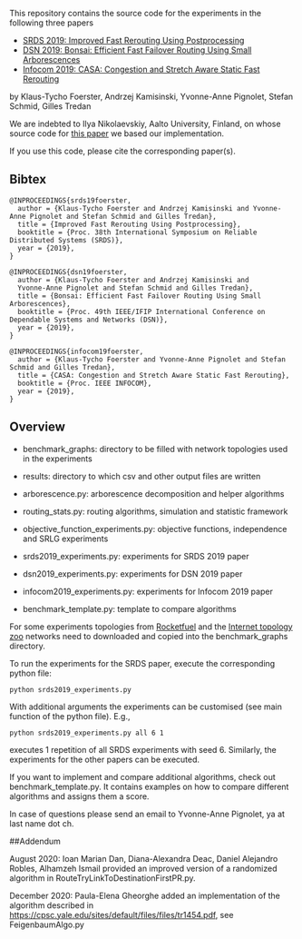 This repository contains the source code for the experiments in the following three papers

* [SRDS 2019: Improved Fast Rerouting Using Postprocessing](https://www.univie.ac.at/ct/stefan/srds19failover.pdf)
* [DSN 2019: Bonsai: Efficient Fast Failover Routing Using Small Arborescences](https://www.univie.ac.at/ct/stefan/dsn19.pdf)
* [Infocom 2019: CASA: Congestion and Stretch Aware Static Fast Rerouting](https://www.univie.ac.at/ct/stefan/infocom2019e.pdf)

by Klaus-Tycho Foerster, Andrzej Kamisinski, Yvonne-Anne Pignolet, Stefan Schmid, Gilles Tredan

We are indebted to Ilya Nikolaevskiy, Aalto University, Finland, on whose source code for [this paper](
http://www.dia.uniroma3.it/~compunet/www/docs/chiesa/Resiliency-ToN.pdf) we based our implementation.

If you use this code, please cite the corresponding paper(s).

## Bibtex
```
@INPROCEEDINGS{srds19foerster,
  author = {Klaus-Tycho Foerster and Andrzej Kamisinski and Yvonne-Anne Pignolet and Stefan Schmid and Gilles Tredan},
  title = {Improved Fast Rerouting Using Postprocessing},
  booktitle = {Proc. 38th International Symposium on Reliable Distributed Systems (SRDS)},
  year = {2019},
}

@INPROCEEDINGS{dsn19foerster,
  author = {Klaus-Tycho Foerster and Andrzej Kamisinski and
  Yvonne-Anne Pignolet and Stefan Schmid and Gilles Tredan},
  title = {Bonsai: Efficient Fast Failover Routing Using Small Arborescences},
  booktitle = {Proc. 49th IEEE/IFIP International Conference on Dependable Systems and Networks (DSN)},
  year = {2019},
}

@INPROCEEDINGS{infocom19foerster,
  author = {Klaus-Tycho Foerster and Yvonne-Anne Pignolet and Stefan Schmid and Gilles Tredan},
  title = {CASA: Congestion and Stretch Aware Static Fast Rerouting},
  booktitle = {Proc. IEEE INFOCOM},
  year = {2019},
}
```
## Overview

* benchmark_graphs: directory to be filled with network topologies used in the experiments
* results: directory to which csv and other output files are written

* arborescence.py: arborescence decomposition and helper algorithms
* routing_stats.py: routing algorithms, simulation and statistic framework
* objective_function_experiments.py: objective functions, independence and SRLG experiments
* srds2019_experiments.py: experiments for SRDS 2019 paper
* dsn2019_experiments.py: experiments for DSN 2019 paper
* infocom2019_experiments.py: experiments for Infocom 2019 paper
* benchmark_template.py: template to compare algorithms

For some experiments topologies from [Rocketfuel](https://research.cs.washington.edu/networking/rocketfuel/) and the [Internet topology zoo](http://www.topology-zoo.org/) networks need to downloaded and copied into the benchmark_graphs directory.

To run the experiments for the SRDS paper, execute the corresponding python file:
```
python srds2019_experiments.py
```
With additional arguments the experiments can be customised (see main function of the python file). E.g., 
```
python srds2019_experiments.py all 6 1
```
executes 1 repetition of all SRDS experiments with seed 6. Similarly, the experiments for the other papers can be executed. 

If you want to implement and compare additional algorithms, check out benchmark_template.py. It contains examples on how to compare different algorithms and assigns them a score.

In case of questions please send an email to Yvonne-Anne Pignolet, ya at last name dot ch.

##Addendum

August 2020: Ioan Marian Dan, Diana-Alexandra Deac, Daniel Alejandro Robles, Alhamzeh Ismail provided an improved version of a randomized algorithm in RouteTryLinkToDestinationFirstPR.py.

December 2020: Paula-Elena Gheorghe added an implementation of the algorithm described in https://cpsc.yale.edu/sites/default/files/files/tr1454.pdf, see FeigenbaumAlgo.py

